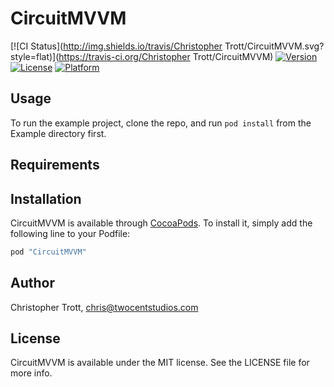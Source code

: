 # CircuitMVVM

[![CI Status](http://img.shields.io/travis/Christopher Trott/CircuitMVVM.svg?style=flat)](https://travis-ci.org/Christopher Trott/CircuitMVVM)
[![Version](https://img.shields.io/cocoapods/v/CircuitMVVM.svg?style=flat)](http://cocoapods.org/pods/CircuitMVVM)
[![License](https://img.shields.io/cocoapods/l/CircuitMVVM.svg?style=flat)](http://cocoapods.org/pods/CircuitMVVM)
[![Platform](https://img.shields.io/cocoapods/p/CircuitMVVM.svg?style=flat)](http://cocoapods.org/pods/CircuitMVVM)

## Usage

To run the example project, clone the repo, and run `pod install` from the Example directory first.

## Requirements

## Installation

CircuitMVVM is available through [CocoaPods](http://cocoapods.org). To install
it, simply add the following line to your Podfile:

```ruby
pod "CircuitMVVM"
```

## Author

Christopher Trott, chris@twocentstudios.com

## License

CircuitMVVM is available under the MIT license. See the LICENSE file for more info.
